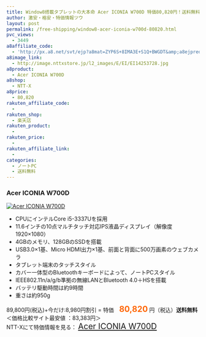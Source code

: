 ```yaml
---
title: Window8搭載タブレットの大本命 Acer ICONIA W700D 特価80,820円！送料無料！
author: 激安・格安・特価情報ツウ
layout: post
permalink: /free-shipping/window8-acer-iconia-w700d-80820.html
pvc_views:
  - 3449
a8affiliate_code:
  - 'http://px.a8.net/svt/ejp?a8mat=ZYP6S+8IMA3E+S1Q+BWGDT&amp;a8ejpredirect=http://nttxstore.jp/_II_EI14253728'
a8image_link:
  - http://image.nttxstore.jp/l2_images/E/EI/EI14253728.jpg
a8product:
  - Acer ICONIA W700D
a8shop:
  - NTT-X
a8price:
  - 80,820
rakuten_affiliate_code:
  - 
rakuten_shop:
  - 楽天店
rakuten_product:
  - 
rakuten_price:
  - 
rakuten_affiliate_link:
  - 
categories:
  - ノートPC
  - 送料無料
---
```

### Acer ICONIA W700D

<div class="img-bg2 img_L">
  <a title="Acer ICONIA W700D" href="http://px.a8.net/svt/ejp?a8mat=ZYP6S+8IMA3E+S1Q+BWGDT&a8ejpredirect=http://nttxstore.jp/_II_EI14253728" target="_blank"><img src="http://i0.wp.com/image.nttxstore.jp/l2_images/E/EI/EI14253728.jpg?resize=120%2C120" border="0" alt="Acer ICONIA W700D" style="border: 0pt none;" data-recalc-dims="1" /></a>
</div>

<!--more-->

  * CPUにインテルCore i5-3337Uを採用
  * 11.6インチの10点マルチタッチ対応IPS液晶ディスプレイ（解像度1920×1080）
  * 4GBのメモリ、128GBのSSDを搭載
  * USB3.0×1基、Micro HDMI出力×1基、前面と背面に500万画素のウェブカメラ
  * タブレット端末のタッチスタイル
  * カバー一体型のBluetoothキーボードによって、ノートPCスタイル
  * IEEE802.11n/a/g/b準拠の無線LANとBluetooth 4.0＋HSを搭載
  * バッテリ駆動時間は約9時間
  * 重さは約950g

89,800円(税込)+今だけ:8,980円割引 = 特価　<span style="color: #ff6600; font-size: 150%;"><strong>80,820</strong></span> 円（税込）**送料無料**  
＜価格比較サイト最安値 ：83,383円＞  
NTT-Xにて特価情報を見る： <span style="font-size: 150%;"><a href="http://px.a8.net/svt/ejp?a8mat=ZYP6S+8IMA3E+S1Q+BWGDT&a8ejpredirect=http://nttxstore.jp/_II_EI14253728" target="_blank">Acer ICONIA W700D</a></span>